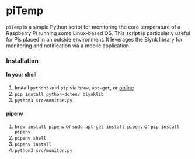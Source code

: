 # piTemp

`piTemp` is a simple Python script for monitoring the core temperature of a Raspberry Pi running some Linux-based OS. This script is particularly useful for Pis placed in an outside environment. It leverages the Blynk library for monitoring and notification via a mobile application.

### Installation

#### In your shell
1. Install `python3` and `pip` via `brew`, `apt-get`, or [online](https://www.python.org/downloads/) 
2. `pip install python-dotenv blynklib`
3. `python3 src/monitor.py`

#### pipenv
1. `brew install pipenv` or `sudo apt-get install pipenv` or `pip install pipenv`
2. `pipenv shell`
3. `pipenv install`
4. `python3 src/monitor.py`